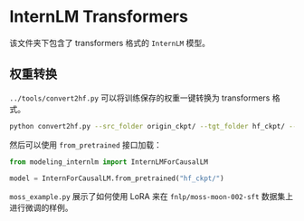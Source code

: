# InternLM Transformers

该文件夹下包含了 transformers 格式的 `InternLM` 模型。

## 权重转换

`../tools/convert2hf.py` 可以将训练保存的权重一键转换为 transformers 格式。

```bash
python convert2hf.py --src_folder origin_ckpt/ --tgt_folder hf_ckpt/ --tokenizer tokenizes/tokenizer.model
```

然后可以使用 `from_pretrained` 接口加载：

```python
from modeling_internlm import InternLMForCausalLM

model = InternForCausalLM.from_pretrained("hf_ckpt/")
```


`moss_example.py` 展示了如何使用 LoRA 来在 `fnlp/moss-moon-002-sft` 数据集上进行微调的样例。

